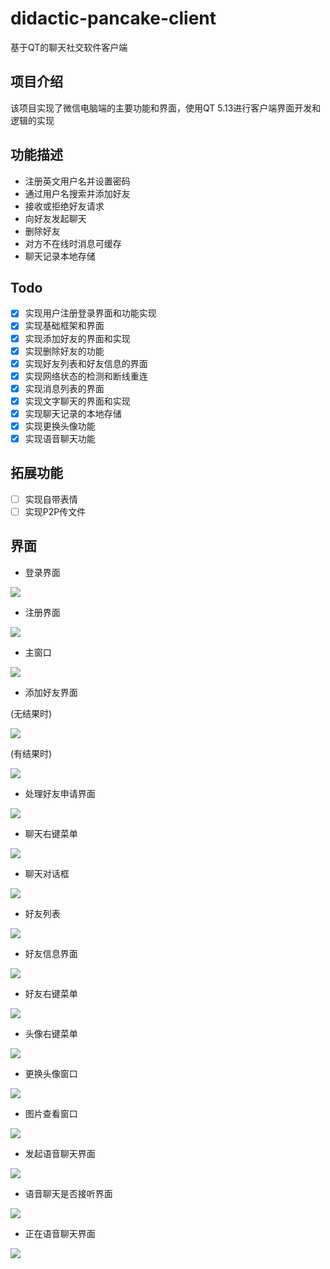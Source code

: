 # didactic-pancake-client
基于QT的聊天社交软件客户端

项目介绍
--
该项目实现了微信电脑端的主要功能和界面，使用QT 5.13进行客户端界面开发和逻辑的实现

功能描述
--
* 注册英文用户名并设置密码
* 通过用户名搜索并添加好友
* 接收或拒绝好友请求
* 向好友发起聊天
* 删除好友
* 对方不在线时消息可缓存
* 聊天记录本地存储

Todo
--
* [x] 实现用户注册登录界面和功能实现
* [x] 实现基础框架和界面
* [x] 实现添加好友的界面和实现
* [x] 实现删除好友的功能
* [x] 实现好友列表和好友信息的界面
* [x] 实现网络状态的检测和断线重连
* [x] 实现消息列表的界面
* [x] 实现文字聊天的界面和实现
* [x] 实现聊天记录的本地存储
* [x] 实现更换头像功能
* [x] 实现语音聊天功能

拓展功能
--
* [ ] 实现自带表情
* [ ] 实现P2P传文件
  
界面
--
* 登录界面
  
![](/introduction/LoginWindow.jpg)

* 注册界面
  
![](/introduction/RegisterWindow.jpg)

* 主窗口
  
![](/introduction/CustomMainWindow.jpg)

* 添加好友界面
  
(无结果时)

![](/introduction/AddFriendWindowNormal.jpg)

(有结果时)

![](/introduction/AddFriendWindowResult.jpg)

* 处理好友申请界面

![](/introduction/FriendRequestsWindow.jpg)

* 聊天右键菜单

![](/introduction/ChatBarRightClick.jpg)

* 聊天对话框

![](/introduction/MessageWindow.jpg)


* 好友列表

![](/introduction/FriendBar.jpg)

* 好友信息界面

![](/introduction/FriendInformation.jpg)

* 好友右键菜单

![](/introduction/FriendBarRightClick.jpg)

* 头像右键菜单
  
![](/introduction/MyAvatarRightClick.jpg)

* 更换头像窗口
  
![](/introduction/ChangeAvatarWindow.jpg)

* 图片查看窗口
  
![](/introduction/PictureViewingWindow.jpg)

* 发起语音聊天界面
  
![](/introduction/VoiceChatWaiting.png)

* 语音聊天是否接听界面
  
![](/introduction/VoiceChatChoose.png)

* 正在语音聊天界面
  
![](/introduction/VoiceChatting.png)

